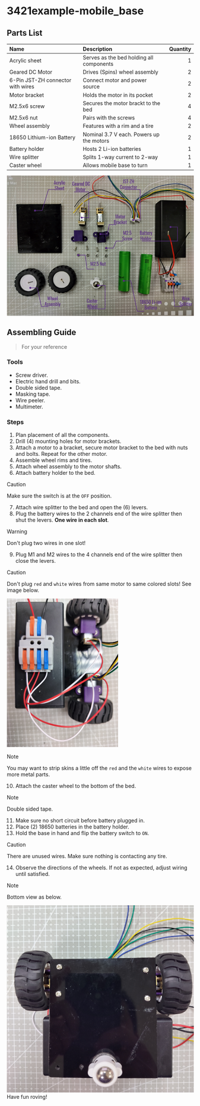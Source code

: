 # 3421example-mobile_base

## Parts List

| Name | Description | Quantity |
| :--- | :--- | ---: |
| Acrylic sheet | Serves as the bed holding all components | 1 |
| Geared DC Motor | Drives (Spins) wheel assembly  | 2 |
| 6-Pin JST-ZH connector with wires | Connect motor and power source  | 2 |
| Motor bracket | Holds the motor in its pocket  | 2 |
| M2.5x6 screw | Secures the motor brackt to the bed  | 4 |
| M2.5x6 nut | Pairs with the screws  | 4 |
| Wheel assembly | Features with a rim and a tire  | 2 |
| 18650 Lithium-ion Battery | Nominal 3.7 V each. Powers up the motors  | 2 |
| Battery holder | Hosts 2 Li-ion batteries  | 1 |
| Wire splitter | Splits 1-way current to 2-way  | 1 |
| Caster wheel | Allows mobile base to turn  | 1 |

![part_list](/images/part_list.png)

## Assembling Guide
>
> For your reference

### Tools

- Screw driver.
- Electric hand drill and bits.
- Double sided tape.
- Masking tape.
- Wire peeler.
- Multimeter.

### Steps

1. Plan placement of all the components.
2. Drill (4) mounting holes for motor brackets.
3. Attach a motor to a bracket, secure motor bracket to the bed with nuts and bolts. Repeat for the other motor.
4. Assemble wheel rims and tires.
5. Attach wheel assembly to the motor shafts.
6. Attach battery holder to the bed.

  > [!CAUTION]
  > Make sure the switch is at the `OFF` position.

7. Attach wire splitter to the bed and open the (6) levers.
8. Plug the battery wires to the 2 channels end of the wire splitter then shut the levers. **One wire in each slot**.

  > [!WARNING]
  > Don't plug two wires in one slot!

9. Plug M1 and M2 wires to the 4 channels end of the wire splitter then close the levers.

  > [!CAUTION]
  > Don't plug `red` and `white` wires from same motor to same colored slots! See image below.

  ![top](/images/top.png)

  > [!NOTE]
  > You may want to strip skins a little off the `red` and the `white` wires to expose more metal parts.

10. Attach the caster wheel to the bottom of the bed.

  > [!NOTE]
  > Double sided tape.

11. Make sure no short circuit before battery plugged in.
12. Place (2) 18650 batteries in the battery holder.
13. Hold the base in hand and flip the battery switch to `ON`.

  > [!CAUTION]
  > There are unused wires. Make sure nothing is contacting any tire.

14. Observe the directions of the wheels. If not as expected, adjust wiring until satisfied.

> [!NOTE]
> Bottom view as below.

![bottom](/images/bottom.png)
Have fun roving!
